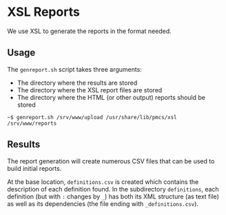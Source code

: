 XSL Reports
===========

We use XSL to generate the reports in the format needed. 

Usage
-----

The `genreport.sh` script takes three arguments:

* The directory where the results are stored
* The directory where the XSL report files are stored
* The directory where the HTML (or other output) reports should be stored

```
~$ genreport.sh /srv/www/upload /usr/share/lib/pmcs/xsl /srv/www/reports
```

Results
-------

The report generation will create numerous CSV files that can be used to build
initial reports.

At the base location, `definitions.csv` is created which contains the
description of each definition found. In the subdirectory `definitions`, each
definition (but with `:` changes by `_`) has both its XML structure (as text
file) as well as its dependencies (the file ending with `_definitions.csv`).
